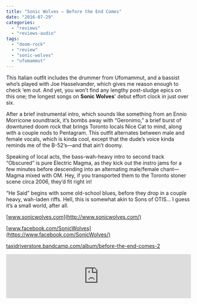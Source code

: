 ```yaml
---
title: "Sonic Wolves – Before the End Comes"
date: "2016-07-29"
categories: 
  - "reviews"
  - "reviews-audio"
tags: 
  - "doom-rock"
  - "review"
  - "sonic-wolves"
  - "ufomammut"
---
```


This Italian outfit includes the drummer from Ufomammut, and a bassist who’s played with Joe Hasselvander, which gives me reason enough to check ‘em out. And yet, you won’t find any lengthy post-sludge epics on this one; the longest songs on **Sonic Wolves**' debut effort clock in just over six.

After a brief instrumental intro, which sounds like something from an Ennio Morricone soundtrack, it’s bombs away with “Geronimo,” a brief burst of downtuned doom rock that brings Toronto locals Nice Cat to mind, along with a couple nods to Pentagram. This outfit alternates between male and female vocals, which is kinda cool, except that the dude’s voice kinda reminds me of the B-52’s—and that ain’t doomy.

Speaking of local acts, the bass-wah-heavy intro to second track “Obscured” is pure Electric Magma, as they kick out the instro jams for a few minutes before descending into an alternating male/female chant—Magma mixed with OM. Hey, if you transported them to the Toronto stoner scene circa 2006, they’d fit right in!

“He Said” begins with some old-school blues, before they drop in a couple heavy, wah-laden riffs. Hell, this is somewhat akin to Sons of OTIS… I guess it’s a small world, after all.

[www.sonicwolves.com](http://www.sonicwolves.com/)

[www.facebook.com/SonicWolves](https://www.facebook.com/SonicWolves/)

[taxidriverstore.bandcamp.com/album/before-the-end-comes-2](https://taxidriverstore.bandcamp.com/album/before-the-end-comes-2)

<iframe style="border: 0; width: 100%; height: 120px;" src="https://bandcamp.com/EmbeddedPlayer/album=3180034696/size=large/bgcol=ffffff/linkcol=0687f5/tracklist=false/artwork=small/transparent=true/" width="300" height="150" seamless=""><a href="http://taxidriverstore.bandcamp.com/album/before-the-end-comes-2">Before The End Comes by Sonic Wolves</a></iframe>

